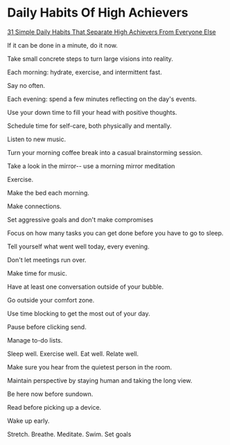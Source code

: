 # Daily Habits Of High Achievers

[31 Simple Daily Habits That Separate High Achievers From Everyone Else](https://www.inc.com/christina-desmarais/31-simple-daily-habits-that-separate-high-achievers-from-everyone-else.html)

If it can be done in a minute, do it now.

Take small concrete steps to turn large visions into reality.

Each morning: hydrate, exercise, and intermittent fast.

Say no often.

Each evening: spend a few minutes reflecting on the day's events.

Use your down time to fill your head with positive thoughts.

Schedule time for self-care, both physically and mentally.

Listen to new music.

Turn your morning coffee break into a casual brainstorming session.

Take a look in the mirror-- use a morning mirror meditation

Exercise.

Make the bed each morning.

Make connections.

Set aggressive goals and don't make compromises

Focus on how many tasks you can get done before you have to go to sleep.

Tell yourself what went well today, every evening.

Don't let meetings run over.

Make time for music.

Have at least one conversation outside of your bubble.

Go outside your comfort zone.

Use time blocking to get the most out of your day.

Pause before clicking send.

Manage to-do lists.

Sleep well. Exercise well. Eat well. Relate well.

Make sure you hear from the quietest person in the room.

Maintain perspective by staying human and taking the long view.

Be here now before sundown.

Read before picking up a device.

Wake up early.

Stretch. Breathe. Meditate. Swim. Set goals
